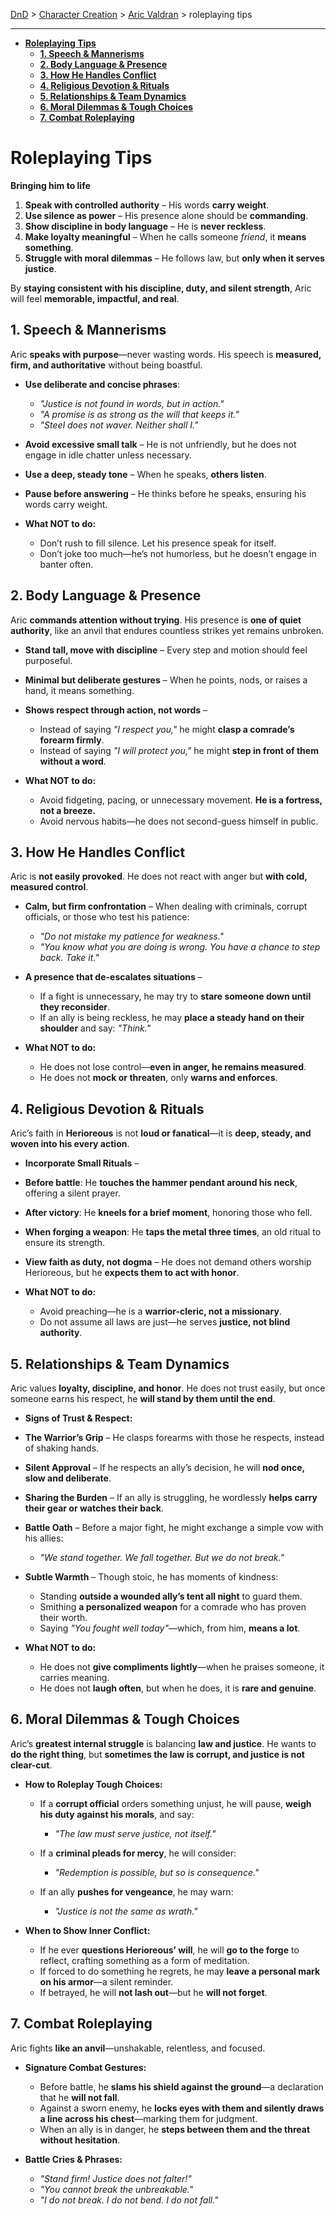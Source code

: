 [DnD](../../readme.md) > [Character Creation](../../character-creation.md) > [Aric Valdran](./DnD_2024_PC_Cleric_Male.md) > roleplaying tips

---

- [**Roleplaying Tips**](#roleplaying-tips)
  - [**1. Speech \& Mannerisms**](#1-speech--mannerisms)
  - [**2. Body Language \& Presence**](#2-body-language--presence)
  - [**3. How He Handles Conflict**](#3-how-he-handles-conflict)
  - [**4. Religious Devotion \& Rituals**](#4-religious-devotion--rituals)
  - [**5. Relationships \& Team Dynamics**](#5-relationships--team-dynamics)
  - [**6. Moral Dilemmas \& Tough Choices**](#6-moral-dilemmas--tough-choices)
  - [**7. Combat Roleplaying**](#7-combat-roleplaying)

# **Roleplaying Tips**

**Bringing him to life**

1. **Speak with controlled authority** – His words **carry weight**.
2. **Use silence as power** – His presence alone should be **commanding**.
3. **Show discipline in body language** – He is **never reckless**.
4. **Make loyalty meaningful** – When he calls someone _friend_, it **means something**.
5. **Struggle with moral dilemmas** – He follows law, but **only when it serves justice**.

By **staying consistent with his discipline, duty, and silent strength**, Aric will feel **memorable, impactful, and real**.

## **1. Speech & Mannerisms**

Aric **speaks with purpose**—never wasting words. His speech is **measured, firm, and authoritative** without being boastful.

- **Use deliberate and concise phrases**:

  - _"Justice is not found in words, but in action."_
  - _"A promise is as strong as the will that keeps it."_
  - _"Steel does not waver. Neither shall I."_

- **Avoid excessive small talk** – He is not unfriendly, but he does not engage in idle chatter unless necessary.
- **Use a deep, steady tone** – When he speaks, **others listen**.
- **Pause before answering** – He thinks before he speaks, ensuring his words carry weight.

- **What NOT to do:**

  - Don’t rush to fill silence. Let his presence speak for itself.
  - Don’t joke too much—he’s not humorless, but he doesn’t engage in banter often.

## **2. Body Language & Presence**

Aric **commands attention without trying**. His presence is **one of quiet authority**, like an anvil that endures countless strikes yet remains unbroken.

- **Stand tall, move with discipline** – Every step and motion should feel purposeful.
- **Minimal but deliberate gestures** – When he points, nods, or raises a hand, it means something.
- **Shows respect through action, not words** –

  - Instead of saying _"I respect you,"_ he might **clasp a comrade’s forearm firmly**.
  - Instead of saying _"I will protect you,"_ he might **step in front of them without a word**.

- **What NOT to do:**

  - Avoid fidgeting, pacing, or unnecessary movement. **He is a fortress, not a breeze.**
  - Avoid nervous habits—he does not second-guess himself in public.

## **3. How He Handles Conflict**

Aric is **not easily provoked**. He does not react with anger but **with cold, measured control**.

- **Calm, but firm confrontation** – When dealing with criminals, corrupt officials, or those who test his patience:

  - _"Do not mistake my patience for weakness."_
  - _"You know what you are doing is wrong. You have a chance to step back. Take it."_

- **A presence that de-escalates situations** –

  - If a fight is unnecessary, he may try to **stare someone down until they reconsider**.
  - If an ally is being reckless, he may **place a steady hand on their shoulder** and say: _"Think."_

- **What NOT to do:**

  - He does not lose control—**even in anger, he remains measured**.
  - He does not **mock or threaten**, only **warns and enforces**.

## **4. Religious Devotion & Rituals**

Aric’s faith in **Herioreous** is not **loud or fanatical**—it is **deep, steady, and woven into his every action**.

- **Incorporate Small Rituals** –
- **Before battle**: He **touches the hammer pendant around his neck**, offering a silent prayer.
- **After victory**: He **kneels for a brief moment**, honoring those who fell.
- **When forging a weapon**: He **taps the metal three times**, an old ritual to ensure its strength.

- **View faith as duty, not dogma** – He does not demand others worship Herioreous, but he **expects them to act with honor**.

- **What NOT to do:**

  - Avoid preaching—he is a **warrior-cleric, not a missionary**.
  - Do not assume all laws are just—he serves **justice, not blind authority**.

## **5. Relationships & Team Dynamics**

Aric values **loyalty, discipline, and honor**. He does not trust easily, but once someone earns his respect, he **will stand by them until the end**.

- **Signs of Trust & Respect:**
- **The Warrior’s Grip** – He clasps forearms with those he respects, instead of shaking hands.
- **Silent Approval** – If he respects an ally’s decision, he will **nod once, slow and deliberate**.
- **Sharing the Burden** – If an ally is struggling, he wordlessly **helps carry their gear or watches their back**.
- **Battle Oath** – Before a major fight, he might exchange a simple vow with his allies:

  - _"We stand together. We fall together. But we do not break."_

- **Subtle Warmth** – Though stoic, he has moments of kindness:

  - Standing **outside a wounded ally’s tent all night** to guard them.
  - Smithing **a personalized weapon** for a comrade who has proven their worth.
  - Saying _"You fought well today"_—which, from him, **means a lot**.

- **What NOT to do:**

  - He does not **give compliments lightly**—when he praises someone, it carries meaning.
  - He does not **laugh often**, but when he does, it is **rare and genuine**.

## **6. Moral Dilemmas & Tough Choices**

Aric’s **greatest internal struggle** is balancing **law and justice**. He wants to **do the right thing**, but **sometimes the law is corrupt, and justice is not clear-cut**.

- **How to Roleplay Tough Choices:**

  - If a **corrupt official** orders something unjust, he will pause, **weigh his duty against his morals**, and say:
    - _"The law must serve justice, not itself."_
  - If a **criminal pleads for mercy**, he will consider:
    - _"Redemption is possible, but so is consequence."_
  - If an ally **pushes for vengeance**, he may warn:

    - _"Justice is not the same as wrath."_

- **When to Show Inner Conflict:**
  - If he ever **questions Herioreous’ will**, he will **go to the forge** to reflect, crafting something as a form of meditation.
  - If forced to do something he regrets, he may **leave a personal mark on his armor**—a silent reminder.
  - If betrayed, he will **not lash out**—but he **will not forget**.

## **7. Combat Roleplaying**

Aric fights **like an anvil**—unshakable, relentless, and focused.

- **Signature Combat Gestures:**

  - Before battle, he **slams his shield against the ground**—a declaration that he **will not fall**.
  - Against a sworn enemy, he **locks eyes with them and silently draws a line across his chest**—marking them for judgment.
  - When an ally is in danger, he **steps between them and the threat without hesitation**.

- **Battle Cries & Phrases:**
  - _"Stand firm! Justice does not falter!"_
  - _"You cannot break the unbreakable."_
  - _"I do not break. I do not bend. I do not fall."_
